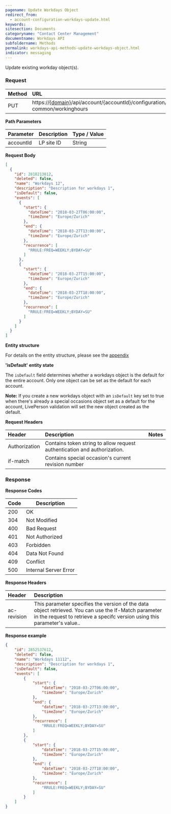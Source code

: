 ```yaml
---
pagename: Update Workdays Object
redirect_from:
  - account-configuration-workdays-update.html
keywords:
sitesection: Documents
categoryname: "Contact Center Management"
documentname: Workdays API
subfoldername: Methods
permalink: workdays-api-methods-update-workdays-object.html
indicator: messaging
---
```


Update existing workday object(s).

### Request

| Method | URL |
| :-------- | :------ |
| PUT  | https://[{domain}](/agent-domain-domain-api.html)/api/account/{accountId}/configuration/ac-common/workinghours |

**Path Parameters**

|Parameter  |Description |  Type / Value |
|:----------- | :------------ | :--------------- |
|accountId | LP site ID | String |



**Request Body**

```json
[
  {
    "id": 2818213812,
    "deleted": false,
    "name": "Workdays 12",
    "description": "Description for workdays 1",
    "isDefault": false,
    "events": [
      {
        "start": {
          "dateTime": "2018-03-27T06:00:00",
          "timeZone": "Europe/Zurich"
        },
        "end": {
          "dateTime": "2018-03-27T13:00:00",
          "timeZone": "Europe/Zurich"
        },
        "recurrence": [
          "RRULE:FREQ=WEEKLY;BYDAY=SU"
        ]
      },
      {
        "start": {
          "dateTime": "2018-03-27T15:00:00",
          "timeZone": "Europe/Zurich"
        },
        "end": {
          "dateTime": "2018-03-27T18:00:00",
          "timeZone": "Europe/Zurich"
        },
        "recurrence": [
          "RRULE:FREQ=WEEKLY;BYDAY=SU"
        ]
      }
    ]
  }
]
```

**Entity structure**

For details on the entity structure, please see the [appendix](workdays-api-appendix.html)

**'isDefault' entity state**

The `isDefault` field determines whether a workdays object is the default for the entire account. Only one object can be set as the default for each account.

**Note:** If you create a new workdays object with an `isDefault` key set to true when there's already a special occasions object set as a default for the account, LivePerson validation will set the new object created as the default.

**Request Headers**

|Header | Description| Notes |
|:------- | :-------------- | :--- |
|Authorization | Contains token string to allow request authentication and authorization. |
|if-match|Contains special occasion's current revision number|

### Response

**Response Codes**

| Code | Description           |
|------|-----------------------|
| 200  | OK                    |
| 304  | Not Modified          |
| 400  | Bad Request           |
| 401  | Not Authorized        |
| 403  | Forbidden             |
| 404  | Data Not Found        |
| 409  | Conflict              |
| 500  | Internal Server Error |

**Response Headers**

|Header|  Description|
|:-------|   :-----  |
|ac-revision|  This parameter specifies the version of the data object retrieved. You can use the If-Match parameter in the request to retrieve a specifc version using this parameter's value..|  

**Response example**

```json
{
    "id": 2852537612,
    "deleted": false,
    "name": "Workdays 11112",
    "description": "Description for workdays 1",
    "isDefault": false,
    "events": [
        {
            "start": {
                "dateTime": "2018-03-27T06:00:00",
                "timeZone": "Europe/Zurich"
            },
            "end": {
                "dateTime": "2018-03-27T13:00:00",
                "timeZone": "Europe/Zurich"
            },
            "recurrence": [
                "RRULE:FREQ=WEEKLY;BYDAY=SU"
            ]
        },
        {
            "start": {
                "dateTime": "2018-03-27T15:00:00",
                "timeZone": "Europe/Zurich"
            },
            "end": {
                "dateTime": "2018-03-27T18:00:00",
                "timeZone": "Europe/Zurich"
            },
            "recurrence": [
                "RRULE:FREQ=WEEKLY;BYDAY=SU"
            ]
        }
    ]
}
```
